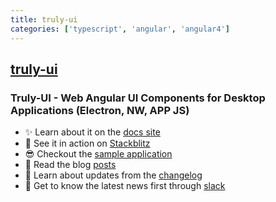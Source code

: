 ```yaml
---
title: truly-ui
categories: ['typescript', 'angular', 'angular4']
---
```

## [truly-ui](https://github.com/TemainfoSoftware/truly-ui)

### Truly-UI - Web Angular UI Components for Desktop Applications (Electron, NW, APP JS)


* ✨ Learn about it on the [docs site](http://truly-ui.com/)
* 🚀 See it in action on [Stackblitz](https://stackblitz.com/edit/truly-ui-simple)
* 😎 Checkout the [sample application](integration.md)
* 📖 Read the blog [posts](https://medium.com/truly-ui)
* 📝 Learn about updates from the [changelog](https://github.com/TemainfoSoftware/truly-ui/releases)
* 💬 Get to know the latest news first through [slack](https://trulyui.slack.com)
